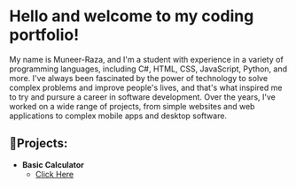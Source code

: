# Hello and welcome to my coding portfolio!
My name is Muneer-Raza, and I'm a student with experience in a variety of programming languages, including C#, HTML, CSS, JavaScript, Python, and more. I've always been fascinated by the power of technology to solve complex problems and improve people's lives, and that's what inspired me to try and pursure a career in software development. Over the years, I've worked on a wide range of projects, from simple websites and web applications to complex mobile apps and desktop software.

## <h2>👨‍Projects:</h2>

- <b>Basic Calculator</b>
  - [Click Here](https://github.com/MuneerRaza19/Calculator)




